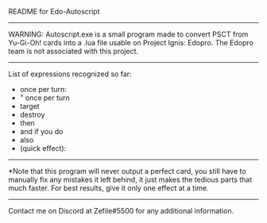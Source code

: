 README for Edo-Autoscript
_________________________

WARNING:
Autoscript.exe is a small program made to convert PSCT from Yu-Gi-Oh!
cards into a .lua file usable on Project Ignis: Edopro. The Edopro team
is not associated with this project.
_________________________


List of expressions recognized so far:

- once per turn:
- " once per turn
- target 
- destroy 
- then 
- and if you do
- also 
- (quick effect):
_____________________________________


*Note that this program will never output a perfect card, you still
have to manually fix any mistakes it left behind, it just makes
the tedious parts that much faster. For best results, give it only
one effect at a time.
_____________________________________


Contact me on Discord at Zefile#5500 for any additional information.
